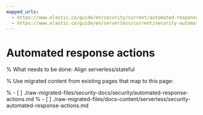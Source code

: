 ```yaml
---
mapped_urls:
  - https://www.elastic.co/guide/en/security/current/automated-response-actions.html
  - https://www.elastic.co/guide/en/serverless/current/security-automated-response-actions.html
---
```


# Automated response actions

% What needs to be done: Align serverless/stateful

% Use migrated content from existing pages that map to this page:

% - [ ] ./raw-migrated-files/security-docs/security/automated-response-actions.md
% - [ ] ./raw-migrated-files/docs-content/serverless/security-automated-response-actions.md